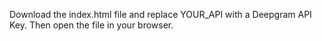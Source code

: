 Download the index.html file and replace YOUR_API with a Deepgram API Key. Then open the file in your browser.
